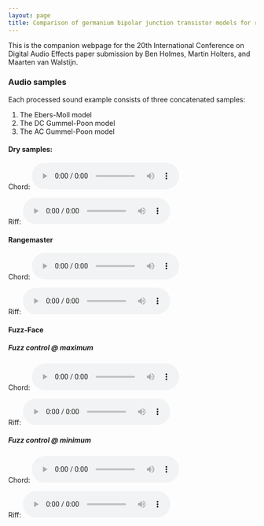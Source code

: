 ```yaml
---
layout: page
title: Comparison of germanium bipolar junction transistor models for real-time circuit simulation
---
```

This is the companion webpage for the 20th International Conference on Digital Audio Effects paper submission  by Ben Holmes, Martin Holters, and Maarten van Walstijn.

### Audio samples

Each processed sound example consists of three concatenated samples:

1. The Ebers-Moll model
2. The DC Gummel-Poon model
3. The AC Gummel-Poon model

#### Dry samples:

Chord:
<audio controls>
  <source src="{{ site.baseurl }}/audio/dry/chord.wav" type="audio/wav">
Your browser does not support the audio element.
</audio>

Riff:
<audio controls>
  <source src="{{ site.baseurl }}/audio/dry/riff.wav" type="audio/wav">
Your browser does not support the audio element.
</audio>

#### Rangemaster

Chord:
<audio controls>
  <source src="{{ site.baseurl }}/audio/rangemaster/chord-concatonate.wav" type="audio/wav">
Your browser does not support the audio element.
</audio>

Riff:
<audio controls>
  <source src="{{ site.baseurl }}/audio/rangemaster/riff-concatonate.wav" type="audio/wav">
Your browser does not support the audio element.
</audio>

#### Fuzz-Face

##### Fuzz control @ maximum

Chord:
<audio controls>
  <source src="{{ site.baseurl }}/audio/fuzzface/max-fuzz/chord-concatonate.wav" type="audio/wav">
Your browser does not support the audio element.
</audio>

Riff:
<audio controls>
  <source src="{{ site.baseurl }}/audio/fuzzface/max-fuzz/riff-concatonate.wav" type="audio/wav">
Your browser does not support the audio element.
</audio>

##### Fuzz control @ minimum

Chord:
<audio controls>
  <source src="{{ site.baseurl }}/audio/fuzzface/min-fuzz/chord-concatonate.wav" type="audio/wav">
Your browser does not support the audio element.
</audio>

Riff:
<audio controls>
  <source src="{{ site.baseurl }}/audio/fuzzface/min-fuzz/riff-concatonate.wav" type="audio/wav">
Your browser does not support the audio element.
</audio>
